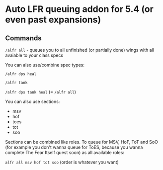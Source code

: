 
# Auto LFR queuing addon for 5.4 (or even past expansions)

## Commands
`/alfr all` - queues you to all unfinished (or partially done) wings with all avaiable to your class specs

You can also use/combine spec types:

`/alfr dps heal`

`/alfr tank`

`/alfr dps tank heal` (= `/alfr all`)


You can also use sections:
- msv
- hof
- toes
- tot
- soo

Sections can be combined like roles. To queue for MSV, HoF, ToT and SoO (for example you don't wanna queue for ToES, because you wanna complete The Fear Itself quest soon) as all available roles:

`alfr all msv hof tot soo` (order is whatever you want)